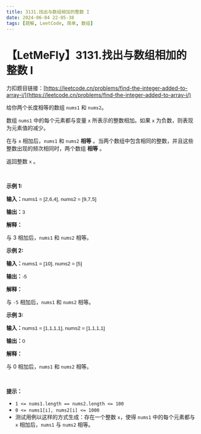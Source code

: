 ```yaml
---
title: 3131.找出与数组相加的整数 I
date: 2024-06-04 22-05-38
tags: [题解, LeetCode, 简单, 数组]
---
```


# 【LetMeFly】3131.找出与数组相加的整数 I

力扣题目链接：[https://leetcode.cn/problems/find-the-integer-added-to-array-i/](https://leetcode.cn/problems/find-the-integer-added-to-array-i/)

<p>给你两个长度相等的数组 <code>nums1</code> 和 <code>nums2</code>。</p>

<p>数组 <code>nums1</code> 中的每个元素都与变量 <code>x</code> 所表示的整数相加。如果 <code>x</code> 为负数，则表现为元素值的减少。</p>

<p>在与 <code>x</code> 相加后，<code>nums1</code> 和 <code>nums2</code> <strong>相等</strong> 。当两个数组中包含相同的整数，并且这些整数出现的频次相同时，两个数组 <strong>相等</strong> 。</p>

<p>返回整数 <code>x</code> 。</p>

<p>&nbsp;</p>

<p><strong class="example">示例 1:</strong></p>

<div class="example-block">
<p><strong>输入：</strong><span class="example-io" style="
    font-family: Menlo,sans-serif;
    font-size: 0.85rem;
">nums1 = [2,6,4], nums2 = [9,7,5]</span></p>

<p><strong>输出：</strong><span class="example-io" style="
    font-family: Menlo,sans-serif;
    font-size: 0.85rem;
">3</span></p>

<p><strong>解释：</strong></p>

<p>与 3 相加后，<code>nums1</code> 和 <code>nums2</code> 相等。</p>
</div>

<p><strong class="example">示例 2:</strong></p>

<div class="example-block">
<p><strong>输入：</strong><span class="example-io" style="
    font-family: Menlo,sans-serif;
    font-size: 0.85rem;
">nums1 = [10], nums2 = [5]</span></p>

<p><strong>输出：</strong><span class="example-io" style="
    font-family: Menlo,sans-serif;
    font-size: 0.85rem;
">-5</span></p>

<p><strong>解释：</strong></p>

<p>与 <code>-5</code> 相加后，<code>nums1</code> 和 <code>nums2</code> 相等。</p>
</div>

<p><strong class="example">示例 3:</strong></p>

<div class="example-block">
<p><strong>输入：</strong><span class="example-io" style="
    font-family: Menlo,sans-serif;
    font-size: 0.85rem;
">nums1 = [1,1,1,1], nums2 = [1,1,1,1]</span></p>

<p><strong>输出：</strong><span class="example-io" style="
    font-family: Menlo,sans-serif;
    font-size: 0.85rem;
">0</span></p>

<p><strong>解释：</strong></p>

<p>与 0 相加后，<code>nums1</code> 和 <code>nums2</code> 相等。</p>
</div>

<p>&nbsp;</p>

<p><strong>提示：</strong></p>

<ul>
	<li><code>1 &lt;= nums1.length == nums2.length &lt;= 100</code></li>
	<li><code>0 &lt;= nums1[i], nums2[i] &lt;= 1000</code></li>
	<li>测试用例以这样的方式生成：存在一个整数 <code>x</code>，使得 <code>nums1</code> 中的每个元素都与 <code>x</code> 相加后，<code>nums1</code> 与 <code>nums2</code> 相等。</li>
</ul>


    